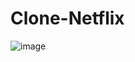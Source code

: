 # Clone-Netflix
![image](https://user-images.githubusercontent.com/81261373/163654932-3d9b382d-dbb1-4467-b401-f162ef145460.png)

